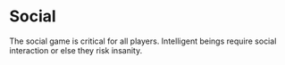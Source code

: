 # Social

The social game is critical for all players. Intelligent beings require social interaction or else they risk insanity.

